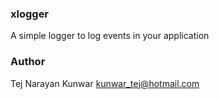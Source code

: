 ### xlogger
A simple logger to log events in your application

### Author
Tej Narayan Kunwar <kunwar_tej@hotmail.com>
